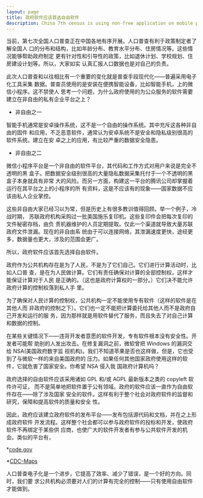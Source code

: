 ```yaml
---
layout: page
title: 政府软件应该首选自由软件
description: China 7th census is using non-free application on mobile phone
---
```



当前，第七次全国人口普查正在中国各地有序开展。人口普查有利于政策制定者了解全国人
口的分布和结构，比如年龄分布、教育水平分布、住房情况等。这些情况能够帮助政府制定
更有针对性和引导性的政策，比如退休计划、学校规划、住房建设计划等。所以，大家如实
认真汇报人口数据也是对自己的负责。

此次人口普查和以往相比有一个重要的变化就是普查手段现代化——普遍采用电子化工具采集
数据。普查员使用的是安装在便携智能设备，比如智能手机，上的微信小程序。这不禁使人
思考一个问题，为什么政府使用的为公众服务的软件需要建立在非自由的私有企业平台之上？

* 非自由之一

智能手机通常是安卓操作系统，这不是一个自由的操作系统。其中充斥这各种非自由的固件
和应用，不乏恶意软件，通常认为安卓系统不是安全和隐私级别很高的软件系统。建立在安
卓之上的应用，有比较严重的数据安全隐患。

* 非自由之二

微信小程序平台是一个非自由的软件平台，其代码和工作方式对用户来说是完全不透明的黑
盒子。把数据安全级别很高的大量隐私数据采集托付于一个不透明的黑盒子本身就具有非常
大的风险。而另一方面，构建这一平台的腾讯公司却掌握着运行在其平台之上的小程序的所
有资料，这是不应该有的现象——国家数据不应该由私人企业掌控。

这些非自由大家已经习以为常，但是历史上有很多教训值得回顾。举一个例子，冷战时期，
苏联政府机构采购过一批美国施乐复印机。这些复印件会把每次复印的文件秘密存档，由负
责机器维护的人员定期提取。仅此一个渠道就导致大量苏联政府文件泄漏。现在的非自由系
统由于可以连接网络，其泄漏速度更快，途经更多，数据量也更大，涉及的范围会更广。

所以，政府软件应该首先选择自由软件。

政府作为公共机构存在是为了人民，不是为了它们自己。它们进行计算活动时，比如人口普
查，是在为人民做计算。它们有责任确保对计算的全部控制权，这样才能保证计算对于人民
是正确的。（这也是政府计算权的一部分。）它们决不能允许政府计算的控制权落到私人手
里。

为了确保对人民计算的控制权，公共机构一定不能使用专有软件（这样的软件是在其他人而
非政府的控制之下）。它们也一定不能把计算委托给其他人而不是政府自己开发和运行的服
务，因为那样就是用软件替代了服务，而且失去了对自己计算和数据的控制。

在某些关键情况下——违背开发者意愿的软件开发，专有软件根本没有安全性。开发者可能帮
助别的人发出攻击。在修复漏洞之前，微软曾把 Windows 的漏洞交给 NSA(美国政府数字监
视机构)。我们不知道苹果是否也这样做，但是，它也受到了与微软一样的来自美国政府的
压力。如果任何其他国家政府使用这样的软件，它就危害了国家安全。你希望 NSA 侵入我
国政府计算机吗？

政府选择的自由软件应该采用诸如 GPL 和/或 AGPL 最新版本之类的 copyleft 软件许可证，
而不是简单地把软件置于公有领域。政府的软件应该一直作为自由软件存在——除了涉及国家
安全的软件。这样有利于整个社会对政府软件的监督和研究，保障和提高软件的质量和安全
性。

因此，政府应该建立政府软件的发布平台——发布包括源代码和文档，并在之上形成政府软件
开发流程。这样整个社会都可以参与政府软件的投标和开发，使政府软件不再绑定于某些供
应商，也使广大的软件开发者有参与公共软件开发的机会。类似的平台有，

*[code.gov](https://code.gov)

*[CDC-Maps](https://github.com/CDCgov/CDC-Maps)

人口普查电子化是一个进步，它提高了效率、减少了错误，是一个好的方向。同时，我们要
求公共机构必须要对人们的计算有完全的控制——只有使用自由软件才能做到。

